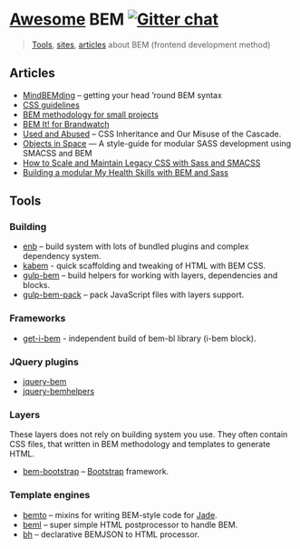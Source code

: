 # [Awesome](https://github.com/jnv/lists) BEM [![Gitter chat](http://img.shields.io/badge/gitter-bem--talk-brightgreen.svg?style=flat)](https://gitter.im/bem/talk)

> [Tools](#tools), [sites](#sites), [articles](#articles) about BEM (frontend development method)

## Articles

 * [MindBEMding](http://csswizardry.com/2013/01/mindbemding-getting-your-head-round-bem-syntax/) – getting your head ’round BEM syntax
 * [CSS guidelines](http://cssguidelin.es/#bem-like-naming)
 * [BEM methodology for small projects](http://www.smashingmagazine.com/2014/07/17/bem-methodology-for-small-projects/)
 * [BEM It! for Brandwatch](http://www.slideshare.net/MaxShirshin/bem-it-for-brandwatch)
 * [Used and Abused](http://www.phase2technology.com/blog/used-and-abused-css-inheritance-and-our-misuse-of-the-cascade/) – CSS Inheritance and Our Misuse of the Cascade.
 * [Objects in Space](https://medium.com/objects-in-space/objects-in-space-f6f404727) — A style-guide for modular SASS development using SMACSS and BEM
 * [How to Scale and Maintain Legacy CSS with Sass and SMACSS](http://webuild.envato.com/blog/how-to-scale-and-maintain-legacy-css-with-sass-and-smacss/)
 * [Building a modular My Health Skills with BEM and Sass](http://www.bluegg.co.uk/building-my-health-skills-part-3/)

## Tools

### Building

 * [enb](https://github.com/enb-make/enb) – build system with lots of bundled plugins and complex dependency system.
 * [kabem](https://github.com/viewbook/dev-kabem) - quick scaffolding and tweaking of HTML with BEM CSS.
 * [gulp-bem](https://github.com/floatdrop/gulp-bem) – build helpers for working with layers, dependencies and blocks.
 * [gulp-bem-pack](https://github.com/floatdrop/gulp-bem-pack) – pack JavaScript files with layers support.

### Frameworks

 * [get-i-bem](https://github.com/tenorok/get-i-bem) - independent build of bem-bl library (i-bem block).

### JQuery plugins

 * [jquery-bem](https://github.com/hoho/jquery-bem)
 * [jquery-bemhelpers](https://github.com/ingdir/jquery-bemhelpers)

### Layers
These layers does not rely on building system you use. They often contain CSS files, that written in BEM methodology and templates to generate HTML.

 * [bem-bootstrap](https://github.com/matmuchrapna/bem-bootstrap) – [Bootstrap](http://getbootstrap.com/) framework.

### Template engines

 * [bemto](https://github.com/kizu/bemto) – mixins for writing BEM-style code for [Jade](http://jade-lang.com/).
 * [beml](https://github.com/zenwalker/node-beml) – super simple HTML postprocessor to handle BEM.
 * [bh](https://github.com/enb-make/bh) – declarative BEMJSON to HTML processor.
